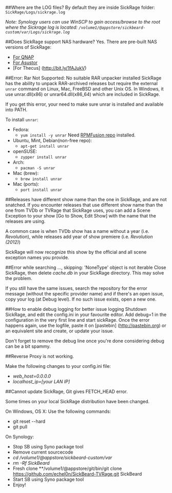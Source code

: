 ##Where are the LOG files?
By default they are inside SickRage folder: `SickRage/Logs/sickrage.log`

*Note: Synology users can use WinSCP to gain access/browse to the root where the Sickrage log is located: `/volume1/@appstore/sickbeard-custom/var/Logs/sickrage.log`*

##Does SickRage support NAS hardware?
Yes. There are pre-built NAS versions of SickRage:
* [For QNAP](http://bit.ly/1j5WtdN) 
* [For Asustor](http://bit.ly/1pFr1rW)
* [For Thecus] (http://bit.ly/1fAJukV)

##Error: Rar Not Supported: No suitable RAR unpacker installed
SickRage has the ability to unpack RAR-archived releases but require the external `unrar` command on Linux, Mac, FreeBSD and other Unix OS. In Windows, it use unrar.dll(x86) or unrar64.dll(x86_64) which are included in SickRage.

If you get this error, your need to make sure unrar is installed and available into PATH.

To install `unrar`:
* Fedora:
  * `yum install -y unrar` Need [RPMFusion repo](http://rpmfusion.org/) installed.
* Ubuntu, Mint, Debian(non-free repo):
  * `apt-get install unrar`
* openSUSE:
  * `zypper install unrar`
* Arch:
  * `pacman -S unrar`
* Mac (brew):
  * `brew install unrar`
* Mac (ports):
  * `port install unrar`

##Releases have different show name than the one in SickRage, and are not snatched.
If you encounter releases that use different show name than the one from TVDb or TVRage that SickRage uses, you can add a Scene Exception to your show [Go to Show, Edit Show] with the name that the releases are using. 

A common case is when TVDb show has a name without a year (i.e. _Revolution_), while releases add year of show premiere (i.e. _Revolution (2012)_)

SickRage will now recognize this show by the official and all scene exception names you provide. 

##Error while searching ..., skipping: 'NoneType' object is not iterable
Close SickRage, then delete _cache.db_ in your SickRage directory. This may solve the problem. 

If you still have the same issues, search the repository for the error message (without the specific provider name) and if there's an open issue, copy your log (at Debug level). If no such issue exists, open a new one. 

##How to enable debug logging for better issue logging
Shutdown SickRage, and edit the config.ini in your favourite editor. Add debug=1 in the configuration in the very first line and start sickRage. 
Once the error happens again, use the logfile, paste it on [pastebin] (http://pastebin.org) or an equivalent site and create, or update your issue.

Don't forget to remove the debug line once you're done considering debug can be a bit spammy.

##Reverse Proxy is not working.

Make the following changes to your config.ini file:
* _web_host=0.0.0.0_
* _localhost_ip=[your LAN IP]_

##Cannot update SickRage, Git gives FETCH_HEAD error.

Some times on your local SickRage distribution have been changed. 

On Windows, OS X: Use the following commands:
* git reset --hard
* git pull

On Synology:
* Stop SB using Syno package tool
* Remove current sourcecode
* _cd /volume1/@appstore/sickbeard-custom/var_
* _rm -Rf SickBeard_
* Fresh clone
**/volume1/@appstore/git/bin/git clone https://github.com/echel0n/SickBeard-TVRage.git SickBeard
* Start SB using Syno package tool
* Enjoy!